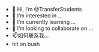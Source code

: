 - 👋 Hi, I’m @TransferStudents
- 👀 I’m interested in ...
- 🌱 I’m currently learning ...
- 💞️ I’m looking to collaborate on ...
- 📫如何联系我...
- hit on bush
<!---
TransferStudents/TransferStudents is a ✨ special ✨ repository because its `README.md` (this file) appears on your GitHub profile.
You can click the Preview link to take a look at your changes.
--->
